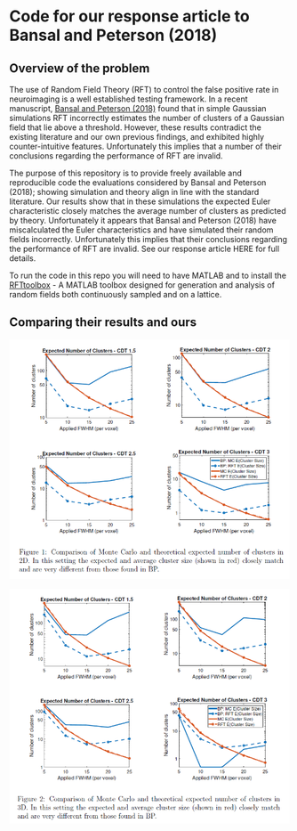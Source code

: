 # Code for our response article to Bansal and Peterson (2018)
## Overview of the problem
The use of Random Field Theory (RFT) to control the false positive rate in neuroimaging
is a well established testing framework.  In a recent manuscript, [Bansal and Peterson (2018)](https://www.ncbi.nlm.nih.gov/pmc/articles/PMC5991838/)
found that in simple Gaussian simulations RFT incorrectly estimates the number of clusters
of a Gaussian field that lie above a threshold. However, these results contradict the
existing literature and our own previous findings, and exhibited highly counter-intuitive
features. Unfortunately this implies that a number of their conclusions regarding the performance of RFT are
invalid.

The purpose of this repository is to provide freely available and reproducible
code the evaluations considered by Bansal and Peterson (2018); showing simulation and theory align in line with the standard literature. Our results
show that in these simulations the expected Euler characteristic closely
matches the average number of clusters as predicted by theory. Unfortunately it appears
that Bansal and Peterson (2018) have miscalculated the Euler characteristics and have simulated their random
fields incorrectly. Unfortunately this implies that their conclusions regarding the performance of RFT are
invalid. See our response article HERE for full details.

To run the code in this repo you will need to have MATLAB and to install the [RFTtoolbox](https://github.com/sjdavenport/RFTtoolbox/) - A MATLAB toolbox designed for generation and analysis of random fields both continuously sampled and on a lattice.

## Comparing their results and ours

![alt tag](ReadmeFigures/2Dplots.png)

![alt tag](ReadmeFigures/3Dplots.png)

